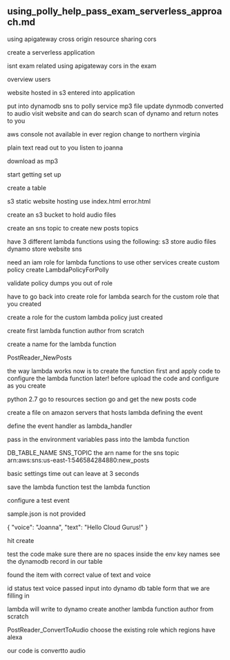 using_polly_help_pass_exam_serverless_approach.md
------------------------------

using apigateway 
cross origin resource sharing 
cors

create a serverless application 

isnt exam related 
using apigateway 
cors 
in the exam 

overview 
users 

website hosted in s3 
entered into application 

put into dynamodb 
sns 
to polly service 
mp3 file 
update dynmodb converted to audio 
visit website and can do search 
scan of dynamo and return notes to you 

aws console 
not available in ever region 
change to northern virginia 

plain text 
read out to you 
listen to joanna 

download as mp3 

start getting set up 

create a table 

s3 static website hosting 
use index.html 
error.html

create an s3 bucket 
to hold audio files 

create an sns topic to 
create new posts 
topics 

have 3 different lambda functions 
    using the following:
        s3 store audio files
        dynamo store website 
        sns
    
need an iam role for lambda functions to use other services 
create custom policy
create LambdaPolicyForPolly

validate policy 
dumps you out of role 

have to go back into create role for lambda 
search for the custom role that you created 

create a role for the custom lambda policy just created 

create first lambda function 
author from scratch 

create a name for the lambda function 

PostReader_NewPosts

the way lambda works now is to create the function first and 
apply code to configure the lambda function later!
before upload the code and configure as you create 

python 2.7
go to resources section 
go and get the new posts code 

create a file on amazon servers that hosts lambda 
defining the event 

define the event handler as lambda_handler

pass in the environment variables 
pass into the lambda function 

DB_TABLE_NAME
SNS_TOPIC
the arn name for the sns topic 
arn:aws:sns:us-east-1:546584284880:new_posts

basic settings time out 
can leave at 3 seconds 

save the lambda function
test the lambda function 

configure a test event 

sample.json is not provided 

{
    "voice": "Joanna", 
    "text": "Hello Cloud Gurus!"
}

hit create 

test the code 
make sure there are no spaces inside the env key names 
see the dynamodb record 
in our table 

found the item with 
correct value of text and voice 

id 
status 
text 
voice 
passed input into dynamo db table 
form that we are filling in 

lambda will write to dynamo 
create another lambda function 
author from scratch 

PostReader_ConvertToAudio
choose the existing role 
which regions have alexa 

our code is convertto audio 

